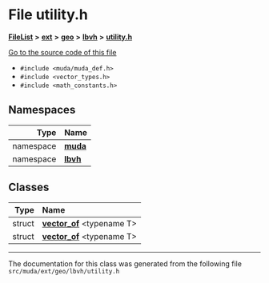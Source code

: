 

# File utility.h



[**FileList**](files.md) **>** [**ext**](dir_dee31a662aa40cb7fc08cb07824f4a9a.md) **>** [**geo**](dir_e05e4ae50bce28830f3a7b1d7f2eeff2.md) **>** [**lbvh**](dir_f585754cebe27fbe41288242344b0f7f.md) **>** [**utility.h**](utility_8h.md)

[Go to the source code of this file](utility_8h_source.md)



* `#include <muda/muda_def.h>`
* `#include <vector_types.h>`
* `#include <math_constants.h>`













## Namespaces

| Type | Name |
| ---: | :--- |
| namespace | [**muda**](namespacemuda.md) <br> |
| namespace | [**lbvh**](namespacemuda_1_1lbvh.md) <br> |


## Classes

| Type | Name |
| ---: | :--- |
| struct | [**vector\_of**](structmuda_1_1lbvh_1_1vector__of.md) &lt;typename T&gt;<br> |
| struct | [**vector\_of**](structmuda_1_1lbvh_1_1vector__of.md) &lt;typename T&gt;<br> |



















































------------------------------
The documentation for this class was generated from the following file `src/muda/ext/geo/lbvh/utility.h`

